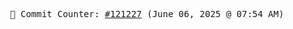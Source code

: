 <p align="center">
    <samp>
        📮 Commit Counter: <a href="https://github.com/Javascript-void0/Javascript-void0/commits/main">#121227</a> (June 06, 2025 @ 07:54 AM)
    </samp>
</p>